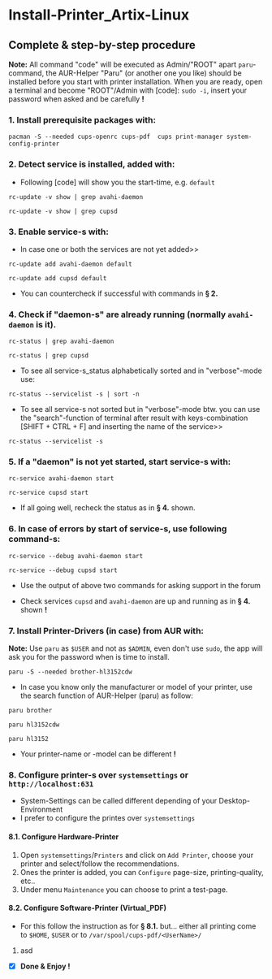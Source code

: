 # Install-Printer_Artix-Linux

## Complete & step-by-step procedure
**Note:** All command "code" will be executed as Admin/"ROOT" apart `paru`-command, the AUR-Helper "Paru" (or another one you like) should be installed before you start with printer installation. When you are ready, open a terminal and become "ROOT"/Admin with [code]: `sudo -i`, insert your password when asked and be carefully **!** 

### 1.  Install prerequisite packages with: 
```
pacman -S --needed cups-openrc cups-pdf  cups print-manager system-config-printer
```

### 2. Detect service is installed, added with:
* Following [code] will show you the start-time, e.g. `default`

```
rc-update -v show | grep avahi-daemon

rc-update -v show | grep cupsd
```
### 3. Enable service-s with:
* In case one or both the services are not yet added>>

```
rc-update add avahi-daemon default

rc-update add cupsd default
```
* You can countercheck if successful with commands in **§ 2.**

### 4. Check if "daemon-s" are already running (normally `avahi-daemon` is it).
```
rc-status | grep avahi-daemon

rc-status | grep cupsd
```
* To see all service-s_status alphabetically sorted and in "verbose"-mode use:
```
rc-status --servicelist -s | sort -n
```
* To see all service-s not sorted but in "verbose"-mode btw. you can use the "search"-function of terminal after result with keys-combination [SHIFT + CTRL + F] and inserting the name of the service>>

```
rc-status --servicelist -s
```

### 5. If a "daemon" is not yet started, start service-s with: 
```
rc-service avahi-daemon start

rc-service cupsd start
```
* If all going well, recheck the status as in **§ 4.** shown.

### 6. In case of errors by start of service-s, use following command-s:
```
rc-service --debug avahi-daemon start

rc-service --debug cupsd start
```
* Use the output of above two commands for asking support in the forum

* Check services `cupsd` and `avahi-daemon` are up and running as in **§ 4.** shown **!**
### 7. Install Printer-Drivers (in case) from AUR with:
**Note:** Use `paru` as `$USER` and not as `$ADMIN`, even don't use `sudo`, the app will ask you for the password when is time to install.
```
paru -S --needed brother-hl3152cdw
```
* In case you know only the manufacturer or model of your printer, use the search function of AUR-Helper (paru) as follow:

```
paru brother

paru hl3152cdw

paru hl3152
```

* Your printer-name or -model can be different **!** 

### 8. Configure printer-s over `systemsettings` or `http://localhost:631`
* System-Settings can be called different depending of your Desktop-Environment
* I prefer to configure the printes over `systemsettings`
#### 8.1. Configure Hardware-Printer
1. Open `systemsettings`/`Printers` and click on `Add Printer`, choose your printer and select/follow the recommendations.
2. Ones the printer is added, you can `Configure` page-size, printing-quality, etc..
3. Under menu `Maintenance` you can choose to print a test-page.
#### 8.2. Configure Software-Printer (Virtual_PDF)
* For this follow the instruction as for **§ 8.1.** but... either all printing come to `$HOME`, `$USER` or to `/var/spool/cups-pdf/<UserName>/`
1. asd

- [x] **Done & Enjoy !**
